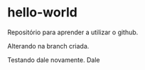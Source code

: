 # hello-world
Repositório para aprender a utilizar o github.

Alterando na branch criada.

Testando dale novamente.
Dale
